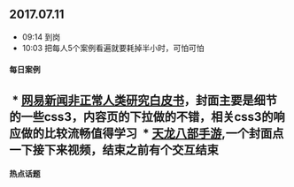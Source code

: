 ## 2017.07.11
* 09:14 到岗
* 10:03 把每人5个案例看遍就要耗掉半小时，可怕可怕






#### 每日案例
  * [网易新闻非正常人类研究白皮书](https://c.m.163.com/nc/qa/activity/tiewhitepaper20170628/index.html)，封面主要是细节的一些css3，内容页的下拉做的不错，相关css3的响应做的比较流畅值得学习
  * [天龙八部手游](http://tlbb.qq.com/cp/a20170706qqphone/index.html),一个封面点一下接下来视频，结束之前有个交互结束
--

#### 热点话题
